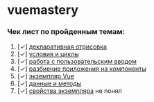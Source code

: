 # vuemastery

### Чек лист по пройденным темам:

1. [&#10003;]&nbsp;[декларативная отрисовка](examples/declarative-rendering)
2. [&#10003;]&nbsp;[условия и циклы](examples/conditionals-and-loops)
3. [&#10003;]&nbsp;[работа с пользовательским вводом](examples/handling-user-input)
4. [&#10003;]&nbsp;[разбиение приложения на компоненты](examples/composing-with-components)
5. [&#10003;]&nbsp;[экземпляр Vue](examples/vue-instance)
6. [&#10003;]&nbsp;[данные и методы](examples/data-and-methods)
7. [&#10003;]&nbsp;[свойства экземпляра](examples/instance-properties)&nbsp;не понял
